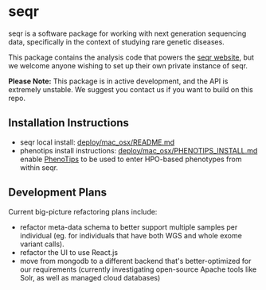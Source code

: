 
seqr
====

seqr is a software package for working with next generation sequencing data,
specifically in the context of studying rare genetic diseases.

This package contains the analysis code that powers the [seqr website](http://seqr.broadinstitute.org), but 
we welcome anyone wishing to set up their own private instance of seqr.

**Please Note:** This package is in active development, and the API is extremely unstable. We suggest you contact us if you want to build on this repo.

## Installation Instructions

* seqr local install: [deploy/mac_osx/README.md](deploy/mac_osx/README.md)  
* phenotips install instructions: [deploy/mac_osx/PHENOTIPS_INSTALL.md](deploy/mac_osx/PHENOTIPS_INSTALL.md) enable  [PhenoTips](https://github.com/phenotips/phenotips) to be used to enter HPO-based phenotypes from within seqr.

## Development Plans

Current big-picture refactoring plans include:
* refactor meta-data schema to better support multiple samples per individual (eg. for individuals that have both WGS and whole exome variant calls). 
* refactor the UI to use React.js
* move from mongodb to a different backend that's better-optimized for our requirements (currently investigating open-source Apache tools like Solr, as well as managed cloud databases)
